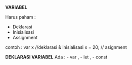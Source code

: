 **VARIABEL**

Harus paham :
- Deklarasi
- Inisialisasi
- Assignment

contoh : var x //deklarasi & inisialisasi
         x = 20; // asignment

**DEKLARASI VARIABEL**
Ada : - var , - let , - const